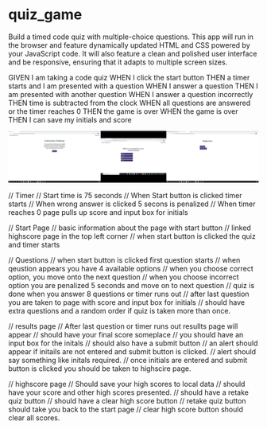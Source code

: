 # quiz_game
Build a timed code quiz with multiple-choice questions. This app will run in the browser and feature dynamically updated HTML and CSS powered by your JavaScript code. It will also feature a clean and polished user interface and be responsive, ensuring that it adapts to multiple screen sizes.

GIVEN I am taking a code quiz
WHEN I click the start button
THEN a timer starts and I am presented with a question
WHEN I answer a question
THEN I am presented with another question
WHEN I answer a question incorrectly
THEN time is subtracted from the clock
WHEN all questions are answered or the timer reaches 0
THEN the game is over
WHEN the game is over
THEN I can save my initials and score


![screenshot](assets/Images/quiz.png)


// Timer
// Start time is 75 seconds
// When Start button is clicked timer starts
// When wrong answer is clicked 5 secons is penalized
// When timer reaches 0 page pulls up score and input box for initials

// Start Page
// basic information about the page with start button
// linked highscore page in the top left corner
// when start button is clicked the quiz and timer starts

// Questions
// when start button is clicked first question starts
// when qeustion appears you have 4 available options
// when you choose correct option, you move onto the next question
// when you choose incorrect option you are penalized 5 seconds and move on to next question
// quiz is done when you answer 8 questions or timer runs out
// after last question you are taken to page with score and input box for initials
// should have extra questions and a random order if quiz is taken more than once.

// results page
// After last question or timer runs out resullts page will appear
// should have your final score someplace
// you should have an input box for the initals
// should also have a submit button
// an alert should appear if initails are not entered and submit button is clicked.
// alert should say something like initals required.
// once initials are entered and submit button is clicked you should be taken to highscire page.

// highscore page
// Should save your high scores to local data
// should have your score and other high scores presented.
// should have a retake quiz button
// should have a clear high score button
// retake quiz button should take you back to the start page
// clear high score button should clear all scores.
